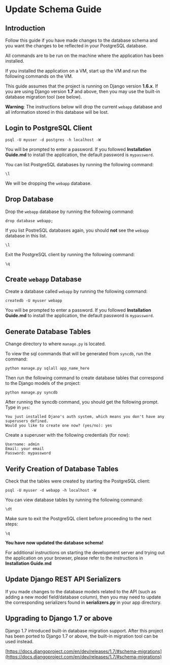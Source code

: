 # Update Schema Guide

## Introduction

Follow this guide if you have made changes to the database schema and you want the changes to be reflected in your PostgreSQL database.

All commands are to be run on the machine where the application has been installed.

If you installed the application on a VM, start up the VM and run the following commands on the VM.

This guide assumes that the project is running on Django version **1.6.x**. If you are using Django version **1.7** and above, then you may use the built-in database migration tool (see below).

**Warning**: The instructions below will drop the current `webapp` database and all information stored in this database will be lost.

## Login to PostgreSQL Client

    psql -U myuser -d postgres -h localhost -W

You will be prompted to enter a password. If you followed **Installation Guide.md** to install the application, the default password is `mypassword`.

You can list PostgreSQL databases by running the following command:

    \l

We will be dropping the `webapp` database.

## Drop Database

Drop the `webapp` database by running the following command:

    drop database webapp;

If you list PostreSQL databases again, you should **not** see the `webapp` database in this list.

    \l

Exit the PostgreSQL client by running the following command:

    \q

## Create `webapp` Database

Create a database called `webapp` by running the following command:

    createdb -U myuser webapp

You will be prompted to enter a password. If you followed **Installation Guide.md** to install the application, the default password is `mypassword`.

## Generate Database Tables

Change directory to where `manage.py` is located.

To view the sql commands that will be generated from `syncdb`, run the command:

    python manage.py sqlall app_name_here

Then run the following command to create database tables that correspond to the Django models of the project:

    python manage.py syncdb

After running the syncdb command, you should get the following prompt. Type in `yes`:

    You just installed Djano's auth system, which means you don't have any superusers defined.
    Would you like to create one now? (yes/no): yes

Create a superuser with the following credentials (for now):

    Username: admin
    Email: your email
    Password: mypassword

## Verify Creation of Database Tables

Check that the tables were created by starting the PostgreSQL client:

    psql -U myuser -d webapp -h localhost -W

You can view database tables by running the following command:

    \dt

Make sure to exit the PostgreSQL client before proceeding to the next steps:

    \q

**You have now updated the database schema!**

For additional instructions on starting the development server and trying out the application on your browser, please refer to the instructions in **Installation Guide.md**

## Update Django REST API Serializers

If you made changes to the database models related to the API (such as adding a new model field/database column), then you may need to update the corresponding serializers found in **serializers.py** in your app directory.

## Upgrading to Django 1.7 or above

Django 1.7 introduced built-in database migration support. After this project has been ported to Django 1.7 or above, the built-in migration tool can be used instead.

[https://docs.djangoproject.com/en/dev/releases/1.7/#schema-migrations](https://docs.djangoproject.com/en/dev/releases/1.7/#schema-migrations)
